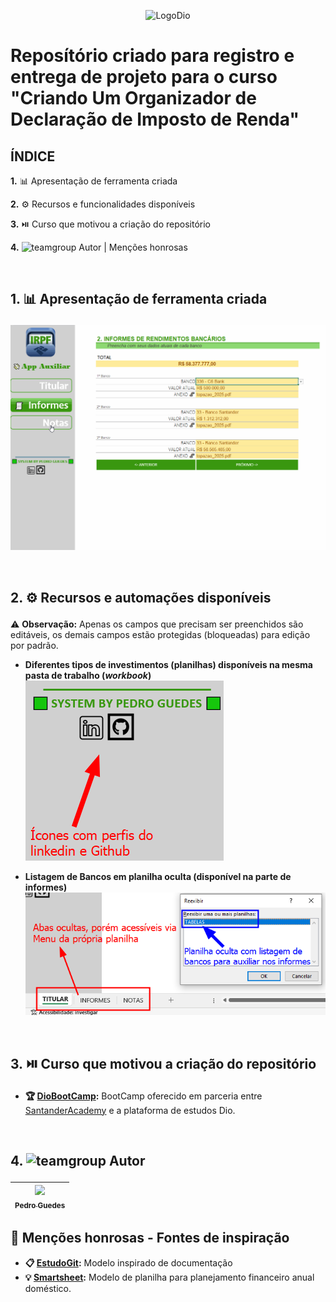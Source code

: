 <p align="center">
  <img src="https://hermes.digitalinnovation.one/assets/diome/logo.png" alt="LogoDio" width="300px">
</p>

# Reposítório criado para registro e entrega de projeto para o curso "Criando Um Organizador de Declaração de Imposto de Renda"
## ÍNDICE
 <a href="#section1" style="text-decoration:none;">**1.** 📊 Apresentação de ferramenta criada</a>

 <a href="#section2" style="text-decoration:none;">**2.** ⚙ Recursos e funcionalidades disponíveis</a>

 <a href="#section3" style="text-decoration:none;">**3.** ⏯️ Curso que motivou a criação do repositório</a>

 <a href="#section4" style="text-decoration:none;">**4.** <img src="https://img.icons8.com/?size=100&id=K7ebDTcbruY8&format=png&color=000000" alt="teamgroup" width="25px"> Autor | Menções honrosas</a>

<br>

## <p id="section1"> 1. 📊 Apresentação de ferramenta criada
![Gif de apresentação inicial da planilha](images/apresentacao.gif)

<br>

## <p id="section2"> 2. ⚙ Recursos e automações disponíveis
⚠️ **Observação:** Apenas os campos que precisam ser preenchidos são editáveis, os demais campos estão protegidas (bloqueadas) para edição por padrão.
- **Diferentes tipos de investimentos (planilhas) disponíveis na mesma pasta de trabalho (_workbook_)**
![Parte de creditos ao autor da planilha](images/creditos.png)

- **Listagem de Bancos em planilha oculta (disponível na parte de informes)**
![Imagem sobre aba oculta da planilha](images/separacao_abas.png)

<br>

## <p id="section3"> 3. ⏯️ Curso que motivou a criação do repositório
- **🏆 [DioBootCamp](https://web.dio.me/track/santander-excel-com-inteligencia-artificial):** BootCamp oferecido em parceria entre [SantanderAcademy](https://app.santanderopenacademy.com/pt-BR/program/excel-com-inteligencia-artificial) e a plataforma de estudos Dio.

<br>

## <p id="section4"> 4. <img src="https://img.icons8.com/?size=100&id=K7ebDTcbruY8&format=png&color=000000" alt="teamgroup" width="30px"> Autor

|  [<img loading="lazy" src="https://avatars.githubusercontent.com/u/80770771? v=4" width=115><br><sub>Pedro Guedes</sub>](https://github.com/pedroaugustorgg) |
| :---: |

## 🧾 Menções honrosas - Fontes de inspiração

 - **📋 [EstudoGit](https://github.com/pedroaugustorgg/EstudoGit):**  Modelo inspirado de documentação
 - **💡 [Smartsheet](https://docs.google.com/spreadsheets/d/1BBZk3Frjn-9VR3O2s9g5YrCWvv9CSFPgK8Zb2GKn5bw/edit):** Modelo de planilha para planejamento financeiro anual doméstico.
